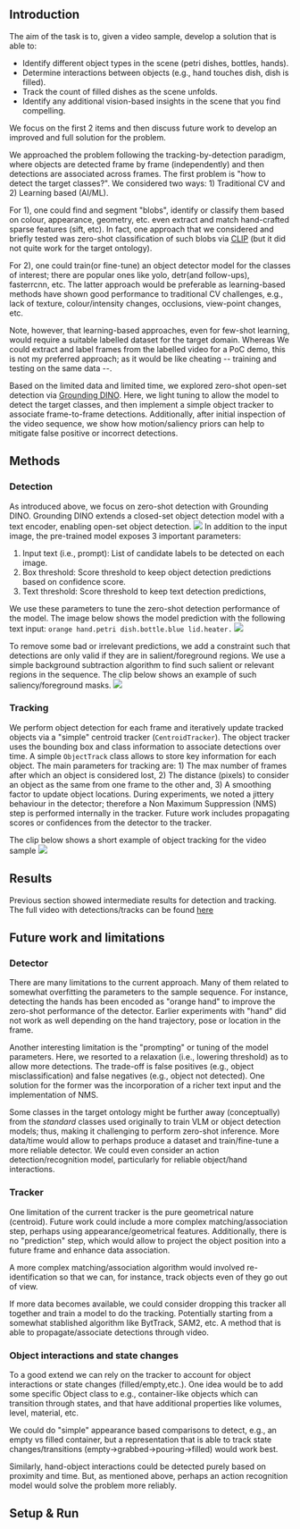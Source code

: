 ## Introduction

The aim of the task is to, given a video sample, develop a solution that is able to: 
* Identify different object types in the scene (petri dishes, bottles, hands).
* Determine interactions between objects (e.g., hand touches dish, dish is filled).
* Track the count of filled dishes as the scene unfolds.
* Identify any additional vision-based insights in the scene that you find compelling.

We focus on the first 2 items and then discuss future work to develop an improved and full solution for the problem.

We approached the problem following the tracking-by-detection paradigm, where objects are detected frame by frame (independently) and then detections are associated across frames.
The first problem is "how to detect the target classes?". We considered two ways: 1) Traditional CV and 2) Learning based (AI/ML). 

For 1), one could find and segment "blobs", identify or classify them based on colour, appearance, geometry, etc. even extract and match hand-crafted sparse features (sift, etc). In fact, one approach that we considered and briefly tested was zero-shot classification of such blobs via [CLIP](https://github.com/openai/CLIP) (but it did not quite work for the target ontology).

For 2), one could train(or fine-tune) an object detector model for the classes of interest; there are popular ones like yolo, detr(and follow-ups), fasterrcnn, etc. The latter approach would be preferable as learning-based methods have shown good performance to traditional CV challenges, e.g., lack of texture, colour/intensity changes, occlusions, view-point changes, etc.

Note, however, that learning-based approaches, even for few-shot learning, would require a suitable labelled dataset for the target domain. Whereas We could extract and label frames from the labelled video for a PoC demo, this is not my preferred approach; as it would be like cheating -- training and testing on the same data --.

Based on the limited data and limited time, we explored zero-shot open-set detection via [Grounding DINO](https://github.com/IDEA-Research/GroundingDINO). Here, we light tuning to allow the model to detect the target classes, and then implement a simple object tracker to associate frame-to-frame detections. Additionally, after initial inspection of the video sequence, we show how motion/saliency priors can help to mitigate false positive or incorrect detections.

## Methods

### Detection
As introduced above, we focus on zero-shot detection with Grounding DINO. Grounding DINO extends a closed-set object detection model with a text encoder, enabling open-set object detection. 
![](./images//gdino_diagram.png)
In addition to the input image, the pre-trained model exposes 3 important parameters:
1. Input text (i.e., prompt): List of candidate labels to be detected on each image.
2. Box threshold: Score threshold to keep object detection predictions based on confidence score.
3. Text threshold: Score threshold to keep text detection predictions,

We use these parameters to tune the zero-shot detection performance of the model. The image below shows the model prediction with the following text input: `orange hand.petri dish.bottle.blue lid.heater.`
![](./images/gdino_predicted.jpg)

To remove some bad or irrelevant predictions, we add a constraint such that detections are only valid if they are in salient/foreground regions. We use a simple background subtraction algorithm to find such salient or relevant regions in the sequence. The clip below shows an example of such saliency/foreground masks.
![](./images/fg.gif)

### Tracking
We perform object detection for each frame and iteratively update tracked objects via a "simple" centroid tracker (`CentroidTracker`). The object tracker uses the bounding box and class information to associate detections over time. A simple `ObjectTrack` class allows to store key information for each object. The main parameters for tracking are: 1) The max number of frames after which an object is considered lost, 2) The distance (pixels) to consider an object as the same from one frame to the other and, 3) A smoothing factor to update object locations. During experiments, we noted a jittery behaviour in the detector; therefore a Non Maximum Suppression (NMS) step is performed internally in the tracker. Future work includes propagating scores or confidences from the detector to the tracker. 

The clip below shows a short example of object tracking for the video sample
![](./images/tracking.gif)
## Results
Previous section showed intermediate results for detection and tracking. The full video with detections/tracks can be found [here](https://drive.google.com/file/d/1wwo_jimO8o9Trq_WyIroI4PW6XUm6LVp/view?usp=drive_link)

## Future work and limitations

### Detector
There are many limitations to the current approach. Many of them related to somewhat overfitting the parameters to the sample sequence.
For instance, detecting the hands has been encoded as "orange hand" to improve the zero-shot performance of the detector. Earlier experiments with "hand" did not work as well depending on the hand trajectory, pose or location in the frame.

Another interesting limitation is the "prompting" or tuning of the model parameters. Here, we resorted to a relaxation (i.e., lowering threshold) as to allow more detections. The trade-off is false positives (e.g., object misclassification) and false negatives (e.g., object not detected). One solution for the former was the incorporation of a richer text input and the implementation of NMS.

Some classes in the target ontology might be further away (conceptually) from the _standard_ classes used originally to train VLM or object detection models; thus, making it challenging to perform zero-shot inference. More data/time would allow to perhaps produce a dataset and train/fine-tune a more reliable detector. We could even consider an action detection/recognition model, particularly for reliable object/hand interactions.

### Tracker

One limitation of the current tracker is the pure geometrical nature (centroid). Future work could include a more complex matching/association step, perhaps using appearance/geometrical features. Additionally, there is no "prediction" step, which would allow to project the object position into a future frame and enhance data association.

A more complex matching/association algorithm would involved re-identification so that we can, for instance, track objects even of they go out of view.

If more data becomes available, we could consider dropping this tracker all together and train a model to do the tracking. Potentially starting from a somewhat stablished algorithm like BytTrack, SAM2, etc. A method that is able to propagate/associate detections through video.


### Object interactions and state changes

To a good extend we can rely on the tracker to account for object interactions or state changes (filled/empty,etc.). One idea would be to add some specific Object class to e.g., container-like objects which can transition through states, and that have additional properties like volumes, level, material, etc.

We could do "simple" appearance based comparisons to detect, e.g., an empty vs filled container, but a representation that is able to track state changes/transitions (empty->grabbed->pouring->filled) would work best.

Similarly, hand-object interactions could be detected purely based on proximity and time. But, as mentioned above, perhaps an action recognition model would solve the problem more reliably.


## Setup & Run

## 
